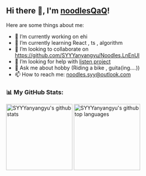 <h2>Hi there 👋, I'm <a href="https://github.com/SYYYanyangyu">noodlesQaQ</a>!</h2></h2>

Here are some things about me:

- 🔭 I’m currently working on ehi
- 🌱 I’m currently learning React , ts , algorithm
- 👯 I’m looking to collaborate on https://github.com/SYYYanyangyu/Noodles.LnEnUI 
- 🤔 I’m looking for help with [listen project](https://github.com/SYYYanyangyu/Noodles.LnEnUI )
- 💬 Ask me about hobby (Riding a bike , guita(ing....))
- 📫 How to reach me: noodles.syy@outlook.com

<h3 align="left">📊 My GitHub Stats:</h3>

<p align="left">
  <img height="180em" src="https://github-readme-stats.vercel.app/api?username=SYYYanyangyu&show_icons=true&theme=dark&count_private=true" alt="SYYYanyangyu's github stats" />
  <img height="180em" src="https://github-readme-stats.vercel.app/api/top-langs/?username=SYYYanyangyu&theme=dark&layout=compact" alt="SYYYanyangyu's github top languages" />
</p>

